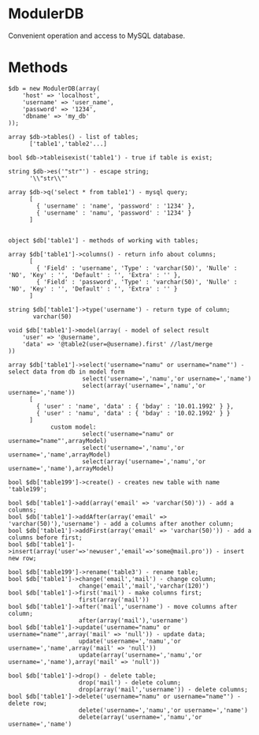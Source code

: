 ModulerDB
=========

Convenient operation and access to MySQL database.

Methods
=========

    $db = new ModulerDB(array(
        'host' => 'localhost',
        'username' => 'user_name',
        'password' => '1234',
        'dbname' => 'my_db'
    ));

    array $db->tables() - list of tables;
          ['table1','table2'...]
  
    bool $db->tableisexist('table1') - true if table is exist;

    string $db->es('"str"') - escape string;
          '\\"str\\"'
  
    array $db->q('select * from table1') - mysql query; 
          [
            { 'username' : 'name', 'password' : '1234' },
            { 'username' : 'namu', 'password' : '1234' }
          ]
    

    object $db['table1'] - methods of working with tables;
    
    array $db['table1']->columns() - return info about columns;
          [
            { 'Field' : 'username', 'Type' : 'varchar(50)', 'Nulle' : 'NO', 'Key' : '', 'Default' : '', 'Extra' : '' },
            { 'Field' : 'password', 'Type' : 'varchar(50)', 'Nulle' : 'NO', 'Key' : '', 'Default' : '', 'Extra' : '' }
          ]
    
    string $db['table1']->type('username') - return type of column;
           varchar(50)
    
    void $db['table1']->model(array( - model of select result
        'user' => '@username',
        'data' => '@table2(user=@username).first' //last/merge
    ))
    
    array $db['table1']->select('username="namu" or username="name"') - select data from db in model form 
                         select('username=','namu','or username=','name')
                         select(array('username=','namu','or username=','name'))
          [
            { 'user' : 'name', 'data' : { 'bday' : '10.01.1992' } },
            { 'user' : 'namu', 'data' : { 'bday' : '10.02.1992' } }
          ] 
                custom model:
                         select('username="namu" or username="name"',arrayModel) 
                         select('username=','namu','or username=','name',arrayModel)
                         select(array('username=','namu','or username=','name'),arrayModel)
 
    bool $db['table199']->create() - creates new table with name 'table199';

    bool $db['table1']->add(array('email' => 'varchar(50)')) - add a columns;
    bool $db['table1']->addAfter(array('email' => 'varchar(50)'),'username') - add a columns after another column;
    bool $db['table1']->addFirst(array('email' => 'varchar(50)')) - add a columns before first;
    bool $db['table1']->insert(array('user'=>'newuser','email'=>'some@mail.pro')) - insert new row;
    
    bool $db['table199']->rename('table3') - rename table;
    bool $db['table1']->change('email','mail') - change column;
                        change('email','mail','varchar(120)')
    bool $db['table1']->first('mail') - make columns first;
                        first(array('mail'))
    bool $db['table1']->after('mail','username') - move columns after column;
                        after(array('mail'),'username')
    bool $db['table1']->update('username="namu" or username="name"',array('mail' => 'null')) - update data;
                        update('username=','namu','or username=','name',array('mail' => 'null'))
                        update(array('username=','namu','or username=','name'),array('mail' => 'null'))

    bool $db['table1']->drop() - delete table;
                        drop('mail') - delete column;
                        drop(array('mail','username')) - delete columns;
    bool $db['table1']->delete('username="namu" or username="name"') - delete row;
                        delete('username=','namu','or username=','name')
                        delete(array('username=','namu','or username=','name')